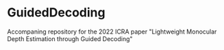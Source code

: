# GuidedDecoding
Accompaning repository for the 2022 ICRA paper "Lightweight  Monocular  Depth  Estimation  through  Guided  Decoding"
